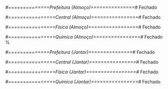 
*#==============Prefeitura (Almoço)===============#*
Fechado

*#================Central (Almoço)================#*
Fechado

*#================Física (Almoço)=================#*
Fechado

*#================Química (Almoço)================#*
Fechado
%

*#==============Prefeitura (Jantar)===============#*
Fechado

*#================Central (Jantar)================#*
Fechado

*#================Física (Jantar)=================#*
Fechado

*#================Química (Jantar)================#*
Fechado
